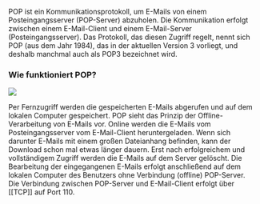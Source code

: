 POP ist ein Kommunikationsprotokoll, um E-Mails von einem Posteingangsserver (POP-Server) abzuholen. Die Kommunikation erfolgt zwischen einem E-Mail-Client und einem E-Mail-Server (Posteingangsserver). Das Protokoll, das diesen Zugriff regelt, nennt sich POP (aus dem Jahr 1984), das in der aktuellen Version 3 vorliegt, und deshalb manchmal auch als POP3 bezeichnet wird.

### Wie funktioniert POP?

![](https://www.elektronik-kompendium.de/sites/net/bilder/09022611.gif)

Per Fernzugriff werden die gespeicherten E-Mails abgerufen und auf dem lokalen Computer gespeichert. POP sieht das Prinzip der Offline-Verarbeitung von E-Mails vor. Online werden die E-Mails vom Posteingangsserver vom E-Mail-Client heruntergeladen. Wenn sich darunter E-Mails mit einem großen Dateianhang befinden, kann der Download schon mal etwas länger dauern. Erst nach erfolgreichem und vollständigem Zugriff werden die E-Mails auf dem Server gelöscht. Die Bearbeitung der eingegangenen E-Mails erfolgt anschließend auf dem lokalen Computer des Benutzers ohne Verbindung (offline) POP-Server.  
Die Verbindung zwischen POP-Server und E-Mail-Client erfolgt über [[TCP]] auf Port 110.